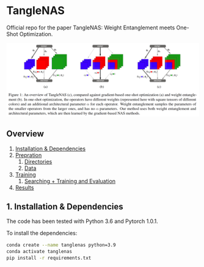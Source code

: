 # TangleNAS
Official repo for the paper TangleNAS: Weight Entanglement meets One-Shot Optimization.

![title](figures/overview.png)
## Overview
1. [Installation & Dependencies](#Dependencies)
2. [Prepration](#Prepration)
    1. [Directories](#Directories)
    2. [Data](#Data)
3. [Training](#Training)
    1. [Searching + Training and Evaluation](#launch)
4. [Results](#Results)

## 1. Installation & Dependencies<a name="Dependencies"></a>
The code has been tested with Python 3.6 and Pytorch 1.0.1.


To install the dependencies:
```bash
conda create --name tanglenas python=3.9
conda activate tanglenas
pip install -r requirements.txt
```



